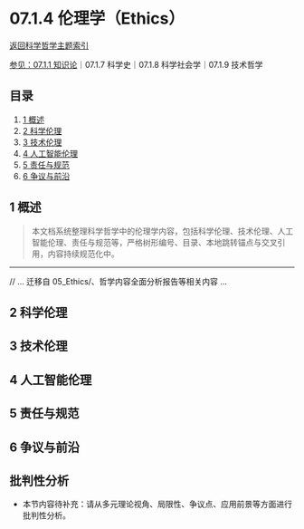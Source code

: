# 07.1.4 伦理学（Ethics）

[返回科学哲学主题索引](README.md)

[参见：07.1.1 知识论](07.1.1_Epistemology.md)｜07.1.7 科学史｜07.1.8 科学社会学｜07.1.9 技术哲学

## 目录

1. [1 概述](#1-概述)
2. [2 科学伦理](#2-科学伦理)
3. [3 技术伦理](#3-技术伦理)
4. [4 人工智能伦理](#4-人工智能伦理)
5. [5 责任与规范](#5-责任与规范)
6. [6 争议与前沿](#6-争议与前沿)

## 1 概述

> 本文档系统整理科学哲学中的伦理学内容，包括科学伦理、技术伦理、人工智能伦理、责任与规范等，严格树形编号、目录、本地跳转锚点与交叉引用，内容持续规范化中。

---

// ... 迁移自 05_Ethics/、哲学内容全面分析报告等相关内容 ...

## 2 科学伦理

## 3 技术伦理

## 4 人工智能伦理

## 5 责任与规范

## 6 争议与前沿


## 批判性分析

- 本节内容待补充：请从多元理论视角、局限性、争议点、应用前景等方面进行批判性分析。
